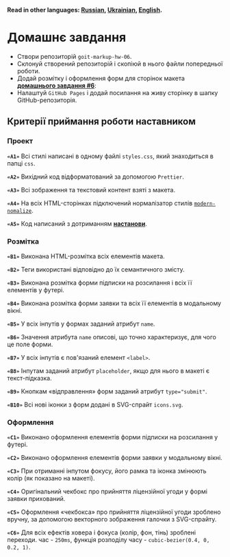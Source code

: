 **Read in other languages: [Russian](README.md), [Ukrainian](README.ua.md),
[English](README.en.md).**

# Домашнє завдання

- Cтвори репозиторій `goit-markup-hw-06`.
- Склонуй створений репозиторій і скопіюй в нього файли попередньої роботи.
- Додай розмітку і оформлення форм для сторінок макета
  [**домашнього завдання #6**](<https://www.figma.com/file/oTYBECAN79dXy19hzWObO4/Web-Studio-(Version-2.1)?node-id=1%3A1821>):
- Налаштуй `GitHub Pages` і додай посилання на живу сторінку в шапку
  GitHub-репозиторія.

## Критерії приймання роботи наставником

### Проект

**`«A1»`** Всі стилі написані в одному файлі `styles.css`, який знаходиться в
папці `css`.

**`«A2»`** Вихідний код відформатований за допомогою `Prettier`.

**`«A3»`** Всі зображення та текстовий контент взяті з макета.

**`«A4»`** На всіх HTML-сторінках підключений нормалізатор стилів
[`modern-nomalize`](https://github.com/sindresorhus/modern-normalize).

**`«A5»`** Код написаний з дотриманням [**настанови**](https://codeguide.co/).

### Розмітка

**`«B1»`** Виконана HTML-розмітка всіх елементів макета.

**`«B2»`** Теги використані відповідно до їх семантичного змісту.

**`«B3»`** Виконана розмітка форми підписки на розсилання і всіх її елементів у
футері.

**`«B4»`** Виконана розмітка форми заявки та всіх її елементів в модальному
вікні.

**`«B5»`** У всіх інпутів у формах заданий атрибут `name`.

**`«B6»`** Значення атрибута `name` описові, що точно характеризує, для чого це
поле форми.

**`«B7»`** У всіх інпутів є пов'язаний елемент `<label>`.

**`«B8»`** Інпутам заданий атрибут `placeholder`, якщо для нього в макеті є
текст-підказка.

**`«B9»`** Кнопкам «відправлення» форм заданий атрибут `type="submit"`.

**`«B10»`** Всі нові іконки з форм додані в SVG-спрайт `icons.svg`.

### Оформлення

**`«C1»`** Виконано оформлення елементів форми підписки на розсилання у футері.

**`«C2»`** Виконано оформлення елементів форми заявки у модальному вікні.

**`«C3»`** При отриманні інпутом фокусу, його рамка та іконка змінюють колір (як
показано на макеті).

**`«C4»`** Оригінальний чекбокс про прийняття ліцензійної угоди у формі заявки
прихований.

**`«C5»`** Оформлення «чекбокса» про прийняття ліцензійної угоди зроблено
вручну, за допомогою векторного зображення галочки з SVG-спрайту.

**`«C6»`** Для всіх ефектів ховера і фокуса (колір, фон, тінь) зроблені
переходи. час - `250ms`, функція розподілу часу -
`cubic-bezier(0.4, 0, 0.2, 1)`.
